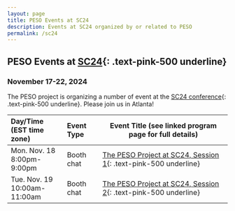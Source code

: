```yaml
---
layout: page
title: PESO Events at SC24
description: Events at SC24 organized by or related to PESO
permalink: /sc24
---
```


## PESO Events at [SC24](https://sc24.supercomputing.org){: .text-pink-500 underline}
### November 17-22, 2024

The PESO project is organizing a number of event at the [SC24 conference](https://sc24.supercomputing.org){: .text-pink-500 underline}.  Please join us in Atlanta!

Day/Time<br>(EST time zone) | Event Type | Event Title (see linked program page for full details)
:---     |    :------ |--------------------------------------------------------
Mon. Nov. 18<br>8:00pm-9:00pm | Booth chat | [The PESO Project at SC24, Session 1](https://github.com/pesoproject/pesoproject.github.io/blob/main/files/PesoAtSc24.pdf){: .text-pink-500 underline}
Tue. Nov. 19<br>10:00am-11:00am | Booth chat | [The PESO Project at SC24, Session 2](https://github.com/pesoproject/pesoproject.github.io/blob/main/files/PesoAtSc24.pdf){: .text-pink-500 underline}
